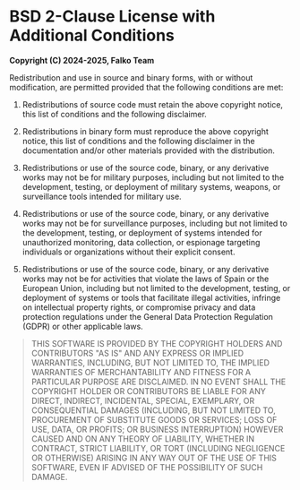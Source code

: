 # BSD 2-Clause License with Additional Conditions

__Copyright (C) 2024-2025, Falko Team__

Redistribution and use in source and binary forms, with or without
modification, are permitted provided that the following conditions are met:

1. Redistributions of source code must retain the above copyright notice, this
   list of conditions and the following disclaimer.

2. Redistributions in binary form must reproduce the above copyright notice,
   this list of conditions and the following disclaimer in the documentation
   and/or other materials provided with the distribution.

3. Redistributions or use of the source code, binary, or any derivative works may not be for military purposes,
   including but not limited to the development, testing, or deployment
   of military systems, weapons, or surveillance tools intended for military use.

4. Redistributions or use of the source code, binary, or any derivative works may not be for surveillance purposes,
   including but not limited to the development, testing, or deployment
   of systems intended for unauthorized monitoring, data collection, or espionage
   targeting individuals or organizations without their explicit consent.

5. Redistributions or use of the source code, binary, or any derivative works may not be for activities that violate
   the laws of Spain or the European Union, including but not limited
   to the development, testing, or deployment of systems or tools
   that facilitate illegal activities, infringe on intellectual property rights,
   or compromise privacy and data protection regulations
   under the General Data Protection Regulation (GDPR) or other applicable laws.

> THIS SOFTWARE IS PROVIDED BY THE COPYRIGHT HOLDERS AND CONTRIBUTORS "AS IS"
AND ANY EXPRESS OR IMPLIED WARRANTIES, INCLUDING, BUT NOT LIMITED TO, THE
IMPLIED WARRANTIES OF MERCHANTABILITY AND FITNESS FOR A PARTICULAR PURPOSE ARE
DISCLAIMED. IN NO EVENT SHALL THE COPYRIGHT HOLDER OR CONTRIBUTORS BE LIABLE
FOR ANY DIRECT, INDIRECT, INCIDENTAL, SPECIAL, EXEMPLARY, OR CONSEQUENTIAL
DAMAGES (INCLUDING, BUT NOT LIMITED TO, PROCUREMENT OF SUBSTITUTE GOODS OR
SERVICES; LOSS OF USE, DATA, OR PROFITS; OR BUSINESS INTERRUPTION) HOWEVER
CAUSED AND ON ANY THEORY OF LIABILITY, WHETHER IN CONTRACT, STRICT LIABILITY,
OR TORT (INCLUDING NEGLIGENCE OR OTHERWISE) ARISING IN ANY WAY OUT OF THE USE
OF THIS SOFTWARE, EVEN IF ADVISED OF THE POSSIBILITY OF SUCH DAMAGE.
